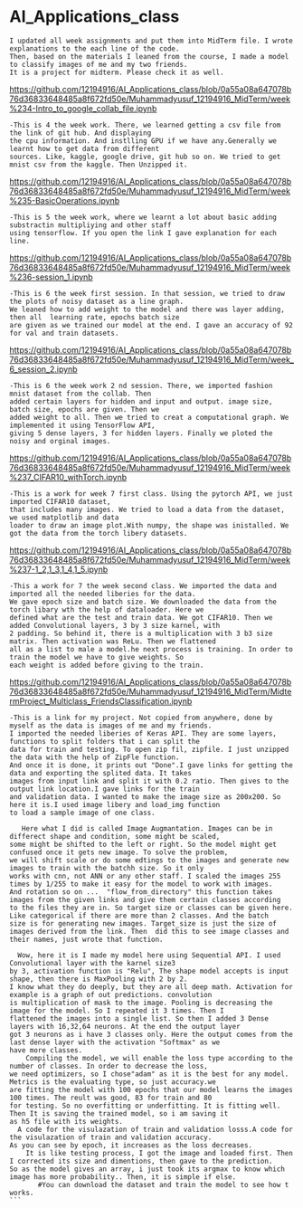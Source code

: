 # AI_Applications_class
```
I updated all week assignments and put them into MidTerm file. I wrote explanations to the each line of the code. 
Then, based on the materials I leaned from the course, I made a model to classify images of me and my two friends. 
It is a project for midterm. Please check it as well.

```

https://github.com/12194916/AI_Applications_class/blob/0a55a08a647078b76d36833648485a8f672fd50e/Muhammadyusuf_12194916_MidTerm/week%234-Intro_to_google_collab_file.ipynb
```
-This is 4 the week work. There, we learned getting a csv file from the link of git hub. And displaying 
the cpu information. And instlling GPU if we have any.Generally we learnt how to get data from different 
sources. Like, kaggle, google drive, git hub so on. We tried to get mnist csv from the kaggle. Then Unzipped it.
```

https://github.com/12194916/AI_Applications_class/blob/0a55a08a647078b76d36833648485a8f672fd50e/Muhammadyusuf_12194916_MidTerm/week%235-BasicOperations.ipynb

```
-This is 5 the week work, where we learnt a lot about basic adding substractin multipliying and other staff 
using tensorflow. If you open the link I gave explanation for each line.
```

https://github.com/12194916/AI_Applications_class/blob/0a55a08a647078b76d36833648485a8f672fd50e/Muhammadyusuf_12194916_MidTerm/week%236-session_1.ipynb
```
-This is 6 the week first session. In that session, we tried to draw the plots of noisy dataset as a line graph. 
We leaned how to add weight to the model and there was layer adding, then all  learning rate, epochs batch size 
are given as we trained our model at the end. I gave an accuracy of 92 for val and train datasets. 
```
https://github.com/12194916/AI_Applications_class/blob/0a55a08a647078b76d36833648485a8f672fd50e/Muhammadyusuf_12194916_MidTerm/week_6_session_2.ipynb
```
-This is 6 the week work 2 nd session. There, we imported fashion mnist dataset from the collab. Then 
added certain layers for hidden and input and output. image size, batch size, epochs are given. Then we 
added weight to all. Then we tried to creat a computational graph. We implemented it using TensorFlow API, 
giving 5 dense layers, 3 for hidden layers. Finally we ploted the noisy and orginal images. 
```
https://github.com/12194916/AI_Applications_class/blob/0a55a08a647078b76d36833648485a8f672fd50e/Muhammadyusuf_12194916_MidTerm/week%237_CIFAR10_withTorch.ipynb
```
-This is a work for week 7 first class. Using the pytorch API, we just imported CIFAR10 dataset, 
that includes many images. We tried to load a data from the dataset, we used matplotlib and data 
loader to draw an image plot.With numpy, the shape was inistalled. We got the data from the torch libery datasets.
```
https://github.com/12194916/AI_Applications_class/blob/0a55a08a647078b76d36833648485a8f672fd50e/Muhammadyusuf_12194916_MidTerm/week%237-1_2,1_3,1_4,1_5.ipynb
```
-This a work for 7 the week second class. We imported the data and imported all the needed liberies for the data. 
We gave epoch size and batch size. We downloaded the data from the torch libary wth the help of dataloader. Here we 
defined what are the test and train data. We got CIFAR10. Then we added Convolutional layers, 3 by 3 size karnel, with 
2 padding. So behind it, there is a multiplication with 3 b3 size matrix. Then activation was ReLu. Then we flattened 
all as a list to male a model.he next process is training. In order to train the model we have to give weights. So 
each weight is added before giving to the train.
```
https://github.com/12194916/AI_Applications_class/blob/0a55a08a647078b76d36833648485a8f672fd50e/Muhammadyusuf_12194916_MidTerm/MidtermProject_Multiclass_FriendsClassification.ipynb
````
-This is a link for my project. Not copied from anywhere, done by myself as the data is images of me and my friends. 
I imported the needed liberies of Keras API. They are some layers, functions to split folders that i can split the 
data for train and testing. To open zip fil, zipfile. I just unzipped the data with the help of ZipFle function. 
And once it is done, it prints out "Done".I gave links for getting the data and exporting the splited data. It takes 
images from input link and split it with 0.2 ratio. Then gives to the output link location.I gave links for the train 
and validation data. I wanted to make the image size as 200x200. So here it is.I used image libery and load_img function 
to load a sample image of one class. 

   Here what I did is called Image Augmantation. Images can be in differect shape and condition, some might be scaled, 
some might be shifted to the left or right. So the model might get confused once it gets new image. To solve the problem, 
we will shift scale or do some edtings to the images and generate new images to train with the batchh size. So it only 
works with cnn, not ANN or any other staff. I scaled the images 255 times by 1/255 to make it easy for the model to work with images. 
And rotation so on ...  "flow_from_directory" this function takes images from the given links and give them certain classes according 
to the files they are in. So target size or classes can be given here. Like categorical if there are more than 2 classes. And the batch 
size is for generating new images. Target_size is just the size of images derived from the link. Then  did this to see image classes and
their names, just wrote that function.
     
  Wow, here it is I made my model here using Sequential API. I used Convolutional layer with the karnel size3 
by 3, activation function is "Relu", The shape model accepts is input shape, then there is MaxPooling with 2 by 2. 
I know what they do deeply, but they are all deep math. Activation for example is a graph of out predictions. convolution 
is multiplication of mask to the image. Pooling is decreasing the image for the model. So I repeated it 3 times. Then I 
flattened the images into a single list. So then I added 3 Dense layers with 16,32,64 neurons. At the end the output layer
got 3 neurons as i have 3 classes only. Here the output comes from the last dense layer with the activation "Softmax" as we 
have more classes.
    Compiling the model, we will enable the loss type according to the number of classes. In order to decrease the loss, 
we need optimizers, so I chose"adam" as it is the best for any model. Metrics is the evaluating type, so just accuracy.we 
are fitting the model with 100 epochs that our model learns the images 100 times. The reult was good, 83 for train and 80 
for testing. So no overfitting or underfitting. It is fitting well. Then It is saving the trained model, so i am saving it 
as h5 file with its weights. 
  A code for the visulazation of train and validation losss.A code for the visulazation of train and validation accuracy. 
As you can see by epoch, it increases as the loss decreases.
    It is like testing process, I got the image and loaded first. Then I corrected its size and dimentions, then gave to the prediction. 
So as the model gives an array, i just took its argmax to know which image has more probability.. Then, it is simple if else.
       #You can download the dataset and train the model to see how t works. 
```
